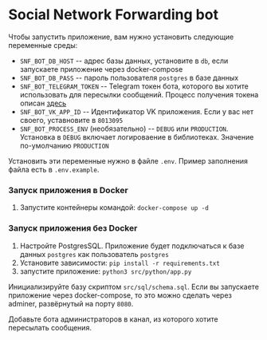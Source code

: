 # Social Network Forwarding bot
Чтобы запустить приложение, вам нужно установить следующие переменные среды:
* `SNF_BOT_DB_HOST` -- адрес базы данных, установите в `db`, если запускаете приложение через docker-compose
* `SNF_BOT_DB_PASS` -- пароль пользователя `postgres` в базе данных
* `SNF_BOT_TELEGRAM_TOKEN` -- Telegram токен бота, которого вы хотите использовать для пересылки сообщений. Процесс получения токена описан [здесь](https://core.telegram.org/bots#creating-a-new-bot)
* `SNF_BOT_VK_APP_ID` -- Идентификатор VK приложения. Если у вас нет своего, уставновите в `8013095`
* `SNF_BOT_PROCESS_ENV` (необязательно) -- `DEBUG` или `PRODUCTION`. Установка в `DEBUG` включает логироваение в библиотеках. Значение по-умолчанию `PRODUCTION`

Установить эти переменные нужно в файле `.env`. Пример заполнения файла есть в `.env.example`.

### Запуск приложения в Docker
1. Запустите контейнеры командой: `docker-compose up -d`

### Запуск приложения без Docker
1. Настройте PostgresSQL. Приложение будет подключаться к базе данных `postgres` как пользователь `postgres`
2. Установите зависимости: `pip install -r requirements.txt`
3. запустите приложение: `python3 src/python/app.py`

Инициализируйте базу скриптом `src/sql/schema.sql`. Если вы запускаете приложение через docker-compose, то это можно сделать через adminer, развёрнутый на порту `8080`.

Добавьте бота администраторов в канал, из которого хотите пересылать сообщения.
